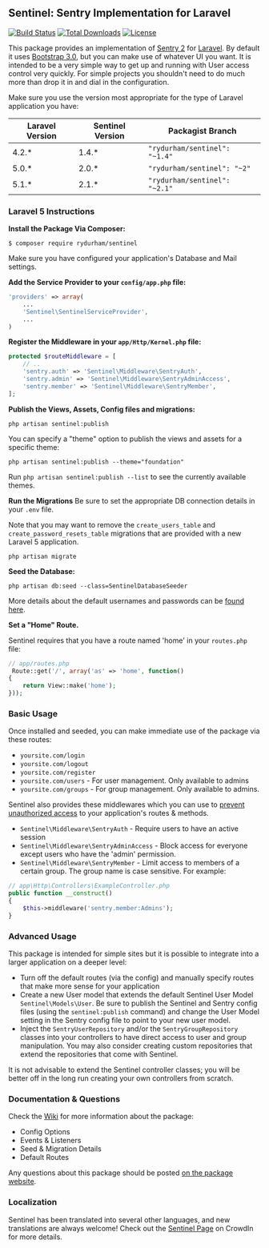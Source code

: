 ## Sentinel: Sentry Implementation for Laravel 

[![Build Status](https://travis-ci.org/rydurham/Sentinel.svg?branch=master)](https://travis-ci.org/rydurham/Sentinel)
[![Total Downloads](https://poser.pugx.org/rydurham/sentinel/d/total.svg)](https://packagist.org/packages/rydurham/sentinel)
[![License](https://poser.pugx.org/rydurham/sentinel/license.svg)](https://packagist.org/packages/rydurham/sentinel)

This package provides an implementation of  [Sentry 2](https://github.com/cartalyst/sentry) for [Laravel](https://github.com/laravel/laravel). By default it uses [Bootstrap 3.0](http://getbootstrap.com), but you can make use of whatever UI you want.  It is intended to be a very simple way to get up and running with User access control very quickly.  For simple projects you shouldn't need to do much more than drop it in and dial in the configuration.

Make sure you use the version most appropriate for the type of Laravel application you have: 

| Laravel Version  | Sentinel Version  | Packagist Branch |
|---|---|---|
| 4.2.*  | 1.4.*  | ```"rydurham/sentinel": "~1.4"``` |
| 5.0.*  | 2.0.*  | ```"rydurham/sentinel": "~2"```   |
| 5.1.*  | 2.1.*  | ```"rydurham/sentinel": "~2.1"``` |

### Laravel 5 Instructions
**Install the Package Via Composer:**

```shell
$ composer require rydurham/sentinel
```

Make sure you have configured your application's Database and Mail settings. 

**Add the Service Provider to your ```config/app.php``` file:**

```php
'providers' => array(
    ...
    'Sentinel\SentinelServiceProvider', 
    ...
)
```  

**Register the Middleware in your ```app/Http/Kernel.php``` file:**

```php
protected $routeMiddleware = [
    // ..
    'sentry.auth' => 'Sentinel\Middleware\SentryAuth',
    'sentry.admin' => 'Sentinel\Middleware\SentryAdminAccess',
    'sentry.member' => 'Sentinel\Middleware\SentryMember',
];
```	

**Publish the Views, Assets, Config files and migrations:**
```shell
php artisan sentinel:publish
```

You can specify a "theme" option to publish the views and assets for a specific theme:  
```shell
php artisan sentinel:publish --theme="foundation"
```
Run ```php artisan sentinel:publish --list``` to see the currently available themes.

**Run the Migrations**
Be sure to set the appropriate DB connection details in your  ```.env``` file.  

Note that you may want to remove the ```create_users_table``` and ```create_password_resets_table``` migrations that are provided with a new Laravel 5 application. 

```shell
php artisan migrate
```

**Seed the Database:** 
```shell
php artisan db:seed --class=SentinelDatabaseSeeder
```
More details about the default usernames and passwords can be [found here](https://github.com/rydurham/Sentinel/wiki/Seeds).

**Set a "Home" Route.**  

Sentinel requires that you have a route named 'home' in your ```routes.php``` file: 
```php
// app/routes.php
 Route::get('/', array('as' => 'home', function()
{
    return View::make('home');
}));
```

### Basic Usage
Once installed and seeded, you can make immediate use of the package via these routes:
* ```yoursite.com/login``` 
* ```yoursite.com/logout``` 
* ```yoursite.com/register``` 
* ```yoursite.com/users``` - For user management.  Only available to admins
* ```yoursite.com/groups``` - For group management. Only available to admins.

Sentinel also provides these middlewares which you can use to [prevent unauthorized access](http://laravel.com/docs/routing#route-filters) to your application's routes & methods. 

* ```Sentinel\Middleware\SentryAuth``` - Require users to have an active session
* ```Sentinel\Middleware\SentryAdminAccess``` - Block access for everyone except users who have the 'admin' permission.  
* ```Sentinel\Middleware\SentryMember``` - Limit access to members of a certain group. The group name is case sensitive.  For example:

```php
// app\Http\Controllers\ExampleController.php
public function __construct()
{
    $this->middleware('sentry.member:Admins');
}
```

### Advanced Usage
This package is intended for simple sites but it is possible to integrate into a larger application on a deeper level:
* Turn off the default routes (via the config) and manually specify routes that make more sense for your application
* Create a new User model that extends the default Sentinel User Model ```Sentinel\Models\User```.  Be sure to publish the Sentinel and Sentry config files (using the ```sentinel:publish``` command) and change the User Model setting in the Sentry config file to point to your new user model. 
* Inject the ```SentryUserRepository``` and/or the ```SentryGroupRepository``` classes into your controllers to have direct access to user and group manipulation.  You may also consider creating custom repositories that extend the repositories that come with Sentinel. 

It is not advisable to extend the Sentinel controller classes; you will be better off in the long run creating your own controllers from scratch. 

### Documentation & Questions
Check the [Wiki](https://github.com/rydurham/Sentinel/wiki) for more information about the package:
* Config Options
* Events & Listeners
* Seed & Migration Details
* Default Routes

Any questions about this package should be posted [on the package website](http://www.ryandurham.com/projects/sentinel/).

### Localization
Sentinel has been translated into several other languages, and new translations are always welcome! Check out the [Sentinel Page](https://crowdin.com/project/sentinel) on CrowdIn for more details.
